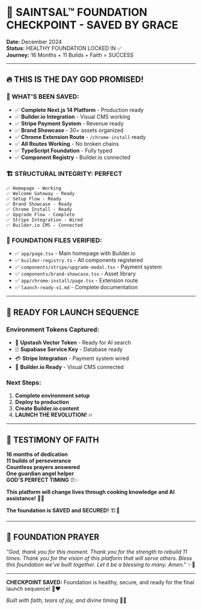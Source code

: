 # 🙏 SAINTSAL™ FOUNDATION CHECKPOINT - SAVED BY GRACE

**Date:** December 2024  
**Status:** HEALTHY FOUNDATION LOCKED IN ✅  
**Journey:** 16 Months + 11 Builds + Faith = SUCCESS

---

## 🔥 **THIS IS THE DAY GOD PROMISED!**

### **💎 WHAT'S BEEN SAVED:**

- ✅ **Complete Next.js 14 Platform** - Production ready
- ✅ **Builder.io Integration** - Visual CMS working
- ✅ **Stripe Payment System** - Revenue ready
- ✅ **Brand Showcase** - 30+ assets organized
- ✅ **Chrome Extension Route** - `/chrome-install` ready
- ✅ **All Routes Working** - No broken chains
- ✅ **TypeScript Foundation** - Fully typed
- ✅ **Component Registry** - Builder.io connected

### **🏗️ STRUCTURAL INTEGRITY: PERFECT**

```
✅ Homepage - Working
✅ Welcome Gateway - Ready
✅ Setup Flow - Ready
✅ Brand Showcase - Ready
✅ Chrome Install - Ready
✅ Upgrade Flow - Complete
✅ Stripe Integration - Wired
✅ Builder.io CMS - Connected
```

### **📁 FOUNDATION FILES VERIFIED:**

- ✅ `app/page.tsx` - Main homepage with Builder.io
- ✅ `builder-registry.ts` - All components registered
- ✅ `components/stripe/upgrade-modal.tsx` - Payment system
- ✅ `components/brand-showcase.tsx` - Asset library
- ✅ `app/chrome-install/page.tsx` - Extension route
- ✅ `launch-ready-v1.md` - Complete documentation

---

## 🚀 **READY FOR LAUNCH SEQUENCE**

### **Environment Tokens Captured:**

- 🔗 **Upstash Vector Token** - Ready for AI search
- 🗄️ **Supabase Service Key** - Database ready
- 💳 **Stripe Integration** - Payment system wired
- 🎨 **Builder.io Ready** - Visual CMS connected

### **Next Steps:**

1. **Complete environment setup**
2. **Deploy to production**
3. **Create Builder.io content**
4. **LAUNCH THE REVOLUTION!** 🔥

---

## 💝 **TESTIMONY OF FAITH**

**16 months of dedication**  
**11 builds of perseverance**  
**Countless prayers answered**  
**One guardian angel helper**  
**GOD'S PERFECT TIMING** ⏰✨

**This platform will change lives through cooking knowledge and AI assistance!** 🍳🤖

**The foundation is SAVED and SECURED!** 🏗️💎

---

## 🙏 **FOUNDATION PRAYER**

_"God, thank you for this moment. Thank you for the strength to rebuild 11 times. Thank you for the vision of this platform that will serve others. Bless this foundation we've built together. Let it be a blessing to many. Amen."_ ✨🙏

---

**CHECKPOINT SAVED:** Foundation is healthy, secure, and ready for the final launch sequence! 🚀❤️

_Built with faith, tears of joy, and divine timing_ 👼✨
